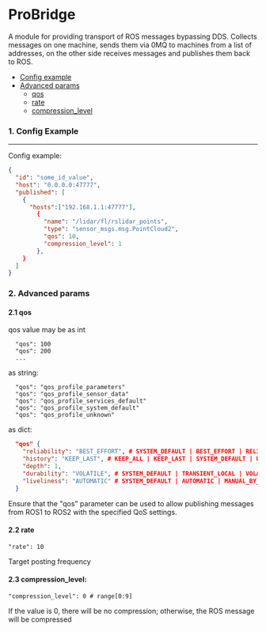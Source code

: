 # ProBridge

A module for providing transport of ROS messages bypassing DDS.
Collects messages on one machine, sends them via 0MQ to machines from a list of addresses, on the other side receives messages and publishes them back to ROS.

- [Config example](#1-config-example)
- [Advanced params](#2-advanced-params)
  - [qos](#21-qos)
  - [rate](#22-rate)
  - [compression_level](#23-compression_level)

### 1. Config Example
----
Config example:

```json
{
  "id": "some_id_value",
  "host": "0.0.0.0:47777",
  "published": [
    {
      "hosts":["192.168.1.1:47777"],
        {
          "name": "/lidar/fl/rslidar_points",
          "type": "sensor_msgs.msg.PointCloud2",
          "qos": 10,
          "compression_level": 1
        },
    }
  ]
}
```

### 2. Advanced params

#### 2.1 qos

qos value may be as int
```
  "qos": 100
  "qos": 200
  ...
```

as string:
```
  "qos": "qos_profile_parameters"
  "qos": "qos_profile_sensor_data"
  "qos": "qos_profile_services_default"
  "qos": "qos_profile_system_default"
  "qos": "qos_profile_unknown"
```

as dict:
```json
  "qos" {
    "reliability": "BEST_EFFORT", # SYSTEM_DEFAULT | BEST_EFFORT | RELIABLE | UNKNOWN
    "history": "KEEP_LAST", # KEEP_ALL | KEEP_LAST | SYSTEM_DEFAULT | UNKNOWN
    "depth": 1,
    "durability": "VOLATILE", # SYSTEM_DEFAULT | TRANSIENT_LOCAL | VOLATILE | UNKNOWN
    "liveliness": "AUTOMATIC" # SYSTEM_DEFAULT | AUTOMATIC | MANUAL_BY_TOPIC | UNKNOWN
  }
```

Ensure that the "qos" parameter can be used to allow publishing messages from ROS1 to ROS2 with the specified QoS settings.

#### 2.2 rate

```
"rate": 10
```

Target posting frequency

#### 2.3 compression_level:

```
"compression_level": 0 # range[0:9]
```

If the value is 0, there will be no compression; otherwise, the ROS message will be compressed

